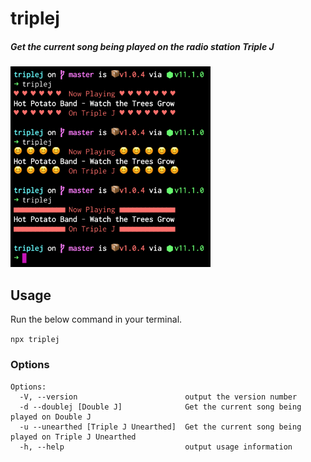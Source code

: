 # triplej

##### Get the current song being played on the radio station Triple J

<img width="320" src="https://raw.githubusercontent.com/etoxin/triplej/master/screen.png" alt="chalk">

## Usage 

Run the below command in your terminal. 

`npx triplej`

###  Options

```
Options:
  -V, --version                        output the version number
  -d --doublej [Double J]              Get the current song being played on Double J
  -u --unearthed [Triple J Unearthed]  Get the current song being played on Triple J Unearthed
  -h, --help                           output usage information
```
